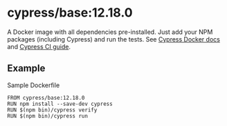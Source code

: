 <!-- WARNING: this file was autogenerated by generate-base-image.js -->
# cypress/base:12.18.0

A Docker image with all dependencies pre-installed.
Just add your NPM packages (including Cypress) and run the tests.
See [Cypress Docker docs](https://on.cypress.io/docker) and
[Cypress CI guide](https://on.cypress.io/ci).

## Example

Sample Dockerfile

```
FROM cypress/base:12.18.0
RUN npm install --save-dev cypress
RUN $(npm bin)/cypress verify
RUN $(npm bin)/cypress run
```
